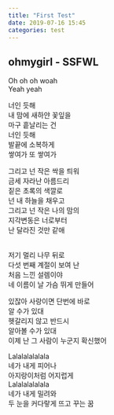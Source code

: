 ```yaml
---
title: "First Test"
date: 2019-07-16 15:45
categories: test
---
```

## ohmygirl - SSFWL
Oh oh oh woah
<br>Yeah yeah


너인 듯해
<br>내 맘에 새하얀 꽃잎을
<br>마구 흩날리는 건
<br>너인 듯해
<br>발끝에 소복하게
<br>쌓여가 또 쌓여가


그리고 넌 작은 싹을 틔워
<br>금세 자라난 아름드리
<br>짙은 초록의 색깔로
<br>넌 내 하늘을 채우고
<br>그리고 넌 작은 나의 맘의
<br>지각변동은 너로부터
<br>난 달라진 것만 같애

<br>저기 멀리 나무 뒤로
<br>다섯 번째 계절이 보여 난
<br>처음 느낀 설렘이야
<br>네 이름이 날 가슴 뛰게 만들어


있잖아 사랑이면 단번에 바로
<br>알 수가 있대
<br>헷갈리지 않고 반드시
<br>알아볼 수가 있대
<br>이제 난 그 사람이 누군지 확신했어


Lalalalalalala
<br>네가 내게 피어나
<br>아지랑이처럼 어지럽게
<br>Lalalalalalala
<br>네가 내게 밀려와
<br>두 눈을 커다랗게 뜨고 꾸는 꿈


 <!-- You’ll find this post in your `_posts` directory. Go ahead and edit it and re-build the site to see your changes. You can rebuild the site in many different ways, but the most common way is to run `jekyll serve`, which launches a web server and auto-regenerates your site when a file is updated.	<!-- You’ll find this post in your `_posts` directory. Go ahead and edit it and re-build the site to see your changes. You can rebuild the site in many different ways, but the most common way is to run `jekyll serve`, which launches a web server and auto-regenerates your site when a file is updated.
